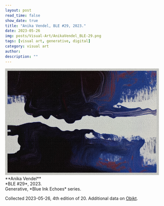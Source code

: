```yaml
---
layout: post
read_time: false
show_date: true
title: "Anika Vendel, BLE #29, 2023."
date: 2023-05-26
img: posts/Visual-Art/AnikaVendel_BLE-29.png
tags: [visual art, generative, digital]
category: visual art
author: 
description: ""
---
```


<img src='./assets/img/posts/Visual-Art/AnikaVendel_BLE-29.png'>

<br>
**Anika Vendel**
<br>*BLE #29*, 2023.
<br>Generative, *Blue Ink Echoes* series.


 <div class="page-separator"></div>

Collected 2023-05-26, 4th edition of 20. Additional data on [Objkt](https://objkt.com/tokens/KT19Mn1wyYLXtnCAKJSzN4YBD5F2T7fP41kJ/29).
